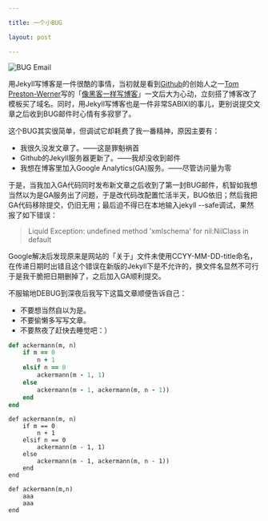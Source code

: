 ```yaml
---

title: 一个小BUG

layout: post

---
```

![BUG Email][1]

用Jekyll写博客是一件很酷的事情，当初就是看到[Github][2]的创始人之一[Tom Preston-Werner][3]写的「[像黑客一样写博客][4]」一文后大为心动，立刻搭了博客改了模板买了域名。同时，用Jekyll写博客也是一件非常SABIXI的事儿，更别说提交文章之后收到BUG邮件时心情有多寂寥了。

这个BUG其实很简单，但调试它却耗费了我一番精神，原因主要有：

* 我很久没发文章了。——这是罪魁祸首
* Github的Jekyll服务器更新了。——我却没收到邮件
* 我想在博客里加入Google Analytics(GA)服务。——尽管访问量为零

于是，当我加入GA代码同时发布新文章之后收到了第一封BUG邮件，机智如我想当然以为是GA服务出了问题，于是改代码改配置忙活半天，BUG依旧；然后我把GA代码移除提交，仍旧无用；最后迫不得已在本地输入jekyll --safe调试，果然报了如下错误：

>Liquid Exception: undefined method 'xmlschema' for nil:NilClass in default

Google解决后发现原来是网站的「关于」文件未使用CCYY-MM-DD-title命名，在传递日期时出错且这个错误在新版的Jekyll下是不允许的，换文件名显然不可行于是我干脆把日期删掉了，之后加入GA顺利提交。

不服输地DEBUG到深夜后我写下这篇文章顺便告诉自己：

* 不要想当然自以为是。
* 不要偷懒多写写文章。
* 不要熬夜了赶快去睡觉吧：）

```ruby
def ackermann(m, n)
    if m == 0
        n + 1
    elsif n == 0
        ackermann(m - 1, 1)
    else
        ackermann(m - 1, ackermann(m, n - 1))
    end
end
```

<pre><code class="ruby">def ackermann(m, n)
    if m == 0
        n + 1
    elsif n == 0
        ackermann(m - 1, 1)
    else
        ackermann(m - 1, ackermann(m, n - 1))
    end
end
</code></pre>

    def ackermann(m,n)
        aaa
        aaa
    end

[1]:http://i.imgur.com/dlD2Ox3.png
[2]:http://github.com
[3]:http://tom.preston-werner.com/
[4]:http://tom.preston-werner.com/2008/11/17/blogging-like-a-hacker.html